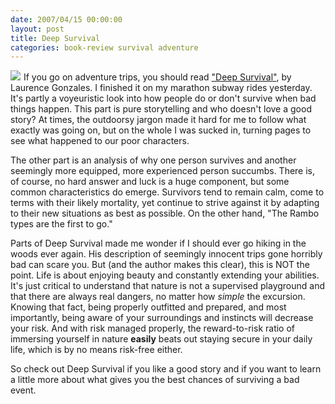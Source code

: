 ```yaml
---
date: 2007/04/15 00:00:00
layout: post
title: Deep Survival
categories: book-review survival adventure
---
```


[<img class="floatRight" src="http://kurup.org/images/deep_survival.jpg">](http://www.amazon.com/gp/product/0393326152?ie=UTF8&tag=vinodkurupshomep&linkCode=as2&camp=1789&creative=9325&creativeASIN=0393326152)<img src="http://www.assoc-amazon.com/e/ir?t=vinodkurupshomep&l=as2&o=1&a=0393326152" width="1" height="1" border="0" alt="" style="border:none !important; margin:0px !important;" />  If you go on adventure trips, you should read ["Deep Survival"](http://www.amazon.com/gp/product/0393326152?ie=UTF8&tag=vinodkurupshomep&linkCode=as2&camp=1789&creative=9325&creativeASIN=0393326152), by Laurence Gonzales. I finished it on my marathon subway rides yesterday. It's partly a voyeuristic look into how people do or don't survive when bad things happen. This part is pure storytelling and who doesn't love a good story? At times, the outdoorsy jargon made it hard for me to follow what exactly was going on, but on the whole I was sucked in, turning pages to see what happened to our poor characters.

The other part is an analysis of why one person survives and another seemingly more equipped, more experienced person succumbs. There is, of course, no hard answer and luck is a huge component, but some common characteristics do emerge. Survivors tend to remain calm, come to terms with their likely mortality, yet continue to strive against it by adapting to their new situations as best as possible. On the other hand, "The Rambo types are the first to go."

Parts of Deep Survival made me wonder if I should ever go hiking in the woods ever again. His description of seemingly innocent trips gone horribly bad can scare you. But (and the author makes this clear), this is NOT the point. Life is about enjoying beauty and constantly extending your abilities. It's just critical to understand that nature is not a supervised playground and that there are always real dangers, no matter how _simple_ the excursion. Knowing that fact, being properly outfitted and prepared, and most importantly, being aware of your surroundings and instincts will decrease your risk. And with risk managed properly, the reward-to-risk ratio of immersing yourself in nature **easily** beats out staying secure in your daily life, which is by no means risk-free either.

So check out Deep Survival if you like a good story and if you want to learn a little more about what gives you the best chances of surviving a bad event.
